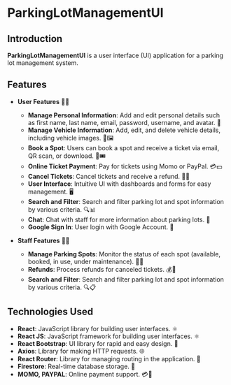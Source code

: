 # ParkingLotManagementUI

## Introduction

**ParkingLotManagementUI** is a user interface (UI) application for a parking lot management system.

## Features

- **User Features** 🧑‍💻
  - **Manage Personal Information**: Add and edit personal details such as first name, last name, email, password, username, and avatar. 📝
  - **Manage Vehicle Information**: Add, edit, and delete vehicle details, including vehicle images. 🚗🖼️
  - **Book a Spot**: Users can book a spot and receive a ticket via email, QR scan, or download. 📅🎟️
  - **Online Ticket Payment**: Pay for tickets using Momo or PayPal. 💳💵
  - **Cancel Tickets**: Cancel tickets and receive a refund. 💸🔄
  - **User Interface**: Intuitive UI with dashboards and forms for easy management. 🖥️
  - **Search and Filter**: Search and filter parking lot and spot information by various criteria. 🔍📊
  - **Chat**: Chat with staff for more information about parking lots. 💬
  - **Google Sign In**: User login with Google Account. 💬

- **Staff Features** 👨‍🏫
  - **Manage Parking Spots**: Monitor the status of each spot (available, booked, in use, under maintenance). 📍🔧
  - **Refunds**: Process refunds for canceled tickets. 💰🔄
  - **Search and Filter**: Search and filter parking lot and spot information by various criteria. 🔍📋

## Technologies Used

- **React**: JavaScript library for building user interfaces. ⚛️
- **React JS**: JavaScript framework for building user interfaces. ⚛️
- **React Bootstrap**: UI library for rapid and easy design. 🎨
- **Axios**: Library for making HTTP requests. 🌐
- **React Router**: Library for managing routing in the application. 🚦
- **Firestore**: Real-time database storage. 💾
- **MOMO, PAYPAL**: Online payment support. 💳💸
